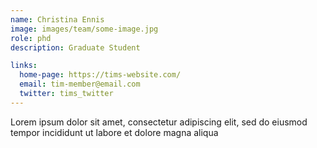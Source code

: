 ```yaml
---
name: Christina Ennis 
image: images/team/some-image.jpg
role: phd
description: Graduate Student

links:
  home-page: https://tims-website.com/
  email: tim-member@email.com
  twitter: tims_twitter
---
```


Lorem ipsum dolor sit amet, consectetur adipiscing elit, sed do eiusmod tempor incididunt ut labore et dolore magna aliqua
